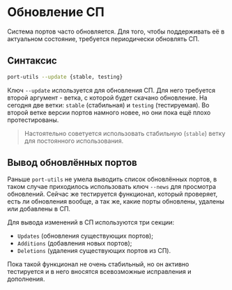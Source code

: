 # Обновление СП

Система портов часто обновляется. Для того, чтобы поддерживать её в актуальном состояние, требуется периодически обновлять СП.

## Синтаксис

```bash
port-utils --update {stable, testing}
```

Ключ `--update` используется для обновления СП. Для него требуется второй аргумент - ветка, с которой будет скачано обновление. На сегодня две ветки: `stable` (стабильная) и `testing` (тестируемая). Во второй ветке версии портов намного новее, но они пока ещё плохо протестированы.

> Настоятельно советуется использовать стабильную (`stable`) ветку для постоянного использования.

## Вывод обновлённых портов

Раньше `port-utils` не умела выводить список обновлённых портов, в таком случае приходилось использовать ключ `--news` для просмотра обновлений. Сейчас же тестируется функционал, который проверяет, есть ли обновления вообще, а так же, какие порты обновлены, удалены или добавлены в СП.

Для вывода изменений в СП используются три секции:

- `Updates` (обновления существующих портов);
- `Additions` (добавления новых портов);
- `Deletions` (удаления существующих портов из СП).

Пока такой функционал не очень стабильный, но он активно тестируется и в него вносятся всевозможные исправления и дополнения.